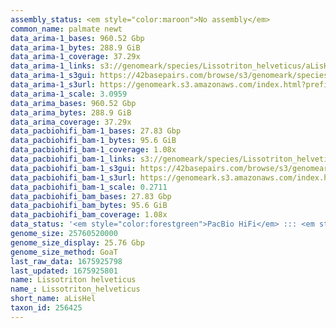 ```yaml
---
assembly_status: <em style="color:maroon">No assembly</em>
common_name: palmate newt
data_arima-1_bases: 960.52 Gbp
data_arima-1_bytes: 288.9 GiB
data_arima-1_coverage: 37.29x
data_arima-1_links: s3://genomeark/species/Lissotriton_helveticus/aLisHel1/genomic_data/arima/<br>
data_arima-1_s3gui: https://42basepairs.com/browse/s3/genomeark/species/Lissotriton_helveticus/aLisHel1/genomic_data/arima/
data_arima-1_s3url: https://genomeark.s3.amazonaws.com/index.html?prefix=species/Lissotriton_helveticus/aLisHel1/genomic_data/arima/
data_arima-1_scale: 3.0959
data_arima_bases: 960.52 Gbp
data_arima_bytes: 288.9 GiB
data_arima_coverage: 37.29x
data_pacbiohifi_bam-1_bases: 27.83 Gbp
data_pacbiohifi_bam-1_bytes: 95.6 GiB
data_pacbiohifi_bam-1_coverage: 1.08x
data_pacbiohifi_bam-1_links: s3://genomeark/species/Lissotriton_helveticus/aLisHel1/genomic_data/pacbio_hifi/<br>
data_pacbiohifi_bam-1_s3gui: https://42basepairs.com/browse/s3/genomeark/species/Lissotriton_helveticus/aLisHel1/genomic_data/pacbio_hifi/
data_pacbiohifi_bam-1_s3url: https://genomeark.s3.amazonaws.com/index.html?prefix=species/Lissotriton_helveticus/aLisHel1/genomic_data/pacbio_hifi/
data_pacbiohifi_bam-1_scale: 0.2711
data_pacbiohifi_bam_bases: 27.83 Gbp
data_pacbiohifi_bam_bytes: 95.6 GiB
data_pacbiohifi_bam_coverage: 1.08x
data_status: '<em style="color:forestgreen">PacBio HiFi</em> ::: <em style="color:forestgreen">Arima</em>'
genome_size: 25760520000
genome_size_display: 25.76 Gbp
genome_size_method: GoaT
last_raw_data: 1675925798
last_updated: 1675925801
name: Lissotriton helveticus
name_: Lissotriton_helveticus
short_name: aLisHel
taxon_id: 256425
---
```

